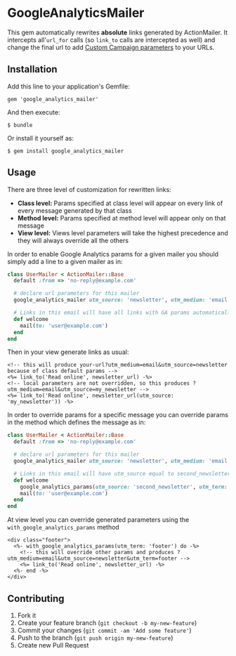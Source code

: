 # GoogleAnalyticsMailer

This gem automatically rewrites **absolute** links generated by ActionMailer. It intercepts all'`url_for` calls (so `link_to` calls are intercepted as well) and change the final url to add [Custom Campaign parameters](http://support.google.com/analytics/bin/answer.py?hl=en&answer=1033867) to your URLs.

## Installation

Add this line to your application's Gemfile:

    gem 'google_analytics_mailer'

And then execute:

    $ bundle

Or install it yourself as:

    $ gem install google_analytics_mailer

## Usage

There are three level of customization for rewritten links:

 * **Class level:** Params specified at class level will appear on every link of every message generated by that class
 * **Method level:** Params specified at method level will appear only on that message
 * **View level:** Views level parameters will take the highest precedence and they will always override all the others

In order to enable Google Analytics params for a given mailer you should simply add a line to a given mailer as in:

```ruby
class UserMailer < ActionMailer::Base
  default :from => 'no-reply@example.com'

  # declare url parameters for this mailer
  google_analytics_mailer utm_source: 'newsletter', utm_medium: 'email' # etc

  # Links in this email will have all links with GA params automatically inserted
  def welcome
    mail(to: 'user@example.com')
  end
end
```

Then in your view generate links as usual:

```erb
<!-- this will produce your-url?utm_medium=email&utm_source=newsletter because of class default params -->
<%= link_to('Read online', newsletter_url) -%>
<!-- local parameters are not overridden, so this produces ?utm_medium=email&utm_source=my_newsletter -->
<%= link_to('Read online', newsletter_url(utm_source: 'my_newsletter')) -%>
```

In order to override params for a specific message you can override params in the method which defines
the message as in:

```ruby
class UserMailer < ActionMailer::Base
  default :from => 'no-reply@example.com'

  # declare url parameters for this mailer
  google_analytics_mailer utm_source: 'newsletter', utm_medium: 'email' # etc

  # Links in this email will have utm_source equal to second_newsletter
  def welcome
    google_analytics_params(utm_source: 'second_newsletter', utm_term: 'welcome2')
    mail(to: 'user@example.com')
  end
end
```

At view level you can override generated parameters using the `with_google_analytics_params` method

```erb
<div class="footer">
  <%- with_google_analytics_params(utm_term: 'footer') do -%>
    <!-- this will override other params and produces ?utm_medium=email&utm_source=newsletter&utm_term=footer -->
    <%= link_to('Read online', newsletter_url) -%>
  <%- end -%>
</div>
```

## Contributing

1. Fork it
2. Create your feature branch (`git checkout -b my-new-feature`)
3. Commit your changes (`git commit -am 'Add some feature'`)
4. Push to the branch (`git push origin my-new-feature`)
5. Create new Pull Request
